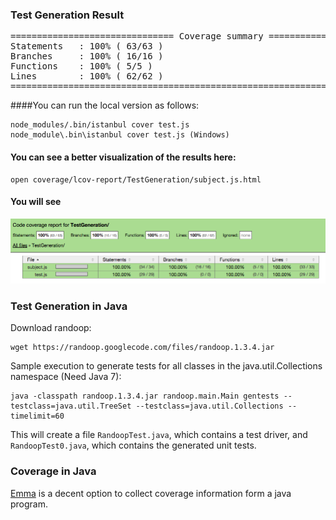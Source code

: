 ### Test Generation Result


<pre>
=============================== Coverage summary ===============================
Statements   : 100% ( 63/63 )
Branches     : 100% ( 16/16 )
Functions    : 100% ( 5/5 )
Lines        : 100% ( 62/62 )
================================================================================
</pre>

####You can run the local version as follows:

	node_modules/.bin/istanbul cover test.js
	node_module\.bin\istanbul cover test.js (Windows)


#### You can see a better visualization of the results here:
    
    open coverage/lcov-report/TestGeneration/subject.js.html
	
#### You will see

<img src="testResult.png"/>


### Test Generation in Java

Download randoop:

    wget https://randoop.googlecode.com/files/randoop.1.3.4.jar

Sample execution to generate tests for all classes in the java.util.Collections namespace (Need Java 7):

    java -classpath randoop.1.3.4.jar randoop.main.Main gentests --testclass=java.util.TreeSet --testclass=java.util.Collections --timelimit=60

This will create a file `RandoopTest.java`, which contains a test driver, and `RandoopTest0.java`, which contains the generated unit tests.

### Coverage in Java

[Emma](http://emma.sourceforge.net/intro.html) is a decent option to collect coverage information form a java program.
